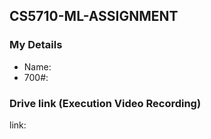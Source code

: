 ## CS5710-ML-ASSIGNMENT

### My Details

- Name:
- 700#: 

### Drive link (Execution Video Recording)
link: 
